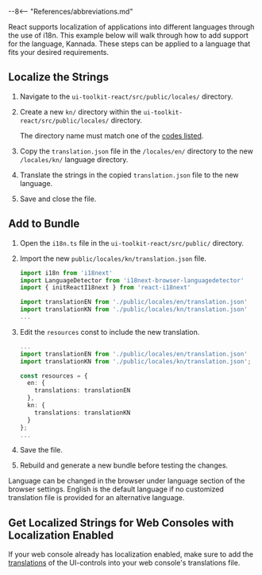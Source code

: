 --8<-- "References/abbreviations.md"

React supports localization of applications into different languages through the use of i18n. This example below will walk through how to add support for the language, Kannada. These steps can be applied to a language that fits your desired requirements.

## Localize the Strings

1. Navigate to the `ui-toolkit-react/src/public/locales/` directory.

2. Create a new `kn/` directory within the `ui-toolkit-react/src/public/locales/` directory.

	The directory name must match one of the [codes listed](https://developers.google.com/admin-sdk/directory/v1/languages).


3. Copy the `translation.json` file in the `/locales/en/` directory to the new `/locales/kn/` language directory. 

4. Translate the strings in the copied `translation.json` file to the new language. 

5. Save and close the file.

## Add to Bundle

1. Open the `i18n.ts` file in the `ui-toolkit-react/src/public/` directory.

2. Import the new `public/locales/kn/translation.json` file.

	``` ts hl_lines="6"
	import i18n from 'i18next'
	import LanguageDetector from 'i18next-browser-languagedetector'
	import { initReactI18next } from 'react-i18next'

	import translationEN from './public/locales/en/translation.json'
	import translationKN from './public/locales/kn/translation.json'
	...
	```

3. Edit the `resources` const to include the new translation.

	``` ts hl_lines="8-10"
	...
	import translationEN from './public/locales/en/translation.json'
	import translationKN from './public/locales/kn/translation.json';

	const resources = {
	  en: {
		translations: translationEN
	  },
	  kn: {
		translations: translationKN
	  }
	};
	...
	```

4. Save the file.

5. Rebuild and generate a new bundle before testing the changes.

Language can be changed in the browser under language section of the browser settings. English is the default language if no customized translation file is provided for an alternative language.

## Get Localized Strings for Web Consoles with Localization Enabled

If your web console already has localization enabled, make sure to add the [translations](https://github.com/open-amt-cloud-toolkit/ui-toolkit-react/tree/main/src/public/locales) of the UI-controls into your web console's translations file.

<br><br>
